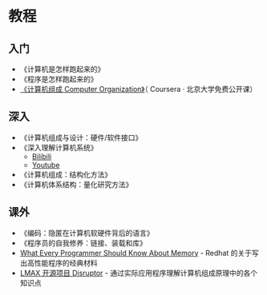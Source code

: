 # 教程

## 入门

* 《计算机是怎样跑起来的》
* 《程序是怎样跑起来的》
* [《计算机组成 Computer Organization》](https://www.coursera.org/learn/jisuanji-zucheng)（ Coursera · 北京大学免费公开课）

## 深入

* 《计算机组成与设计：硬件/软件接口》
* 《深入理解计算机系统》
  * [Bilibili](https://www.bilibili.com/video/av24540152/)
  * [Youtube](https://www.youtube.com/playlist?list=PLmBgoRqEQCWy58EIwLSWwMPfkwLOLRM5R)
* 《计算机组成：结构化方法》
* 《计算机体系结构：量化研究方法》

## 课外

* 《编码：隐匿在计算机软硬件背后的语言》
* 《程序员的自我修养：链接、装载和库》
* [What Every Programmer Should Know About Memory](https://people.freebsd.org/~lstewart/articles/cpumemory.pdf) - Redhat 的关于写出高性能程序的经典材料
* [LMAX 开源项目 Disruptor](https://github.com/LMAX-Exchange/disruptor) - 通过实际应用程序理解计算机组成原理中的各个知识点